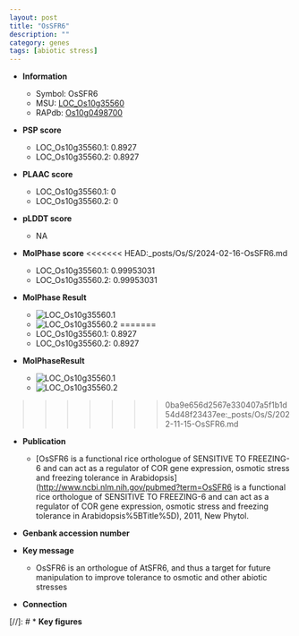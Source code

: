 ```yaml
---
layout: post
title: "OsSFR6"
description: ""
category: genes
tags: [abiotic stress]
---
```


* **Information**  
    + Symbol: OsSFR6  
    + MSU: [LOC_Os10g35560](http://rice.plantbiology.msu.edu/cgi-bin/ORF_infopage.cgi?orf=LOC_Os10g35560)  
    + RAPdb: [Os10g0498700](http://rapdb.dna.affrc.go.jp/viewer/gbrowse_details/irgsp1?name=Os10g0498700)  

* **PSP score**  
    + LOC_Os10g35560.1: 0.8927 
    + LOC_Os10g35560.2: 0.8927 

* **PLAAC score**  
    + LOC_Os10g35560.1: 0 
    + LOC_Os10g35560.2: 0 

* **pLDDT score**
    + NA


* **MolPhase score**
<<<<<<< HEAD:_posts/Os/S/2024-02-16-OsSFR6.md
    + LOC_Os10g35560.1: 0.99953031
    + LOC_Os10g35560.2: 0.99953031

* **MolPhase Result**
    + ![LOC_Os10g35560.1](https://304243504.github.io/Pictures/LOC_Os10g/LOC_Os10g35560.1.png)
    + ![LOC_Os10g35560.2](https://304243504.github.io/Pictures/LOC_Os10g/LOC_Os10g35560.2.png)
=======
    + LOC_Os10g35560.1: 0.8927
    + LOC_Os10g35560.2: 0.8927

* **MolPhaseResult**
    + ![LOC_Os10g35560.1](https://ricepsp.github.io/pictures/LOC_Os10g/LOC_Os10g35560.1.png)
    + ![LOC_Os10g35560.2](https://ricepsp.github.io/pictures/LOC_Os10g/LOC_Os10g35560.2.png)
>>>>>>> 0ba9e656d2567e330407a5f1b1d54d48f23437ee:_posts/Os/S/2022-11-15-OsSFR6.md

* **Publication**  
    + [OsSFR6 is a functional rice orthologue of SENSITIVE TO FREEZING-6 and can act as a regulator of COR gene expression, osmotic stress and freezing tolerance in Arabidopsis](http://www.ncbi.nlm.nih.gov/pubmed?term=OsSFR6 is a functional rice orthologue of SENSITIVE TO FREEZING-6 and can act as a regulator of COR gene expression, osmotic stress and freezing tolerance in Arabidopsis%5BTitle%5D), 2011, New Phytol.

* **Genbank accession number**  

* **Key message**  
    + OsSFR6 is an orthologue of AtSFR6, and thus a target for future manipulation to improve tolerance to osmotic and other abiotic stresses

* **Connection**  

[//]: # * **Key figures**  


